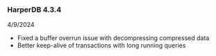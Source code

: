 ### HarperDB 4.3.4

4/9/2024

- Fixed a buffer overrun issue with decompressing compressed data
- Better keep-alive of transactions with long running queries
